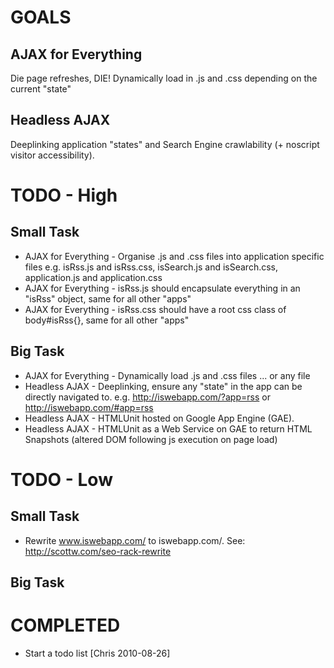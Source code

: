 GOALS
=======================

AJAX for Everything
-----------------------
Die page refreshes, DIE! Dynamically load in .js and .css depending on the current "state"

Headless AJAX
-----------------------
Deeplinking application "states" and Search Engine crawlability (+ noscript visitor accessibility).


TODO - High
=======================
Small Task
-----------------------
* AJAX for Everything - Organise .js and .css files into application specific files e.g. isRss.js and isRss.css, isSearch.js and isSearch.css, application.js and application.css
* AJAX for Everything - isRss.js should encapsulate everything in an "isRss" object, same for all other "apps"
* AJAX for Everything - isRss.css should have a root css class of body#isRss{}, same for all other "apps"


Big Task
-----------------------
* AJAX for Everything - Dynamically load .js and .css files ... or any file
* Headless AJAX - Deeplinking, ensure any "state" in the app can be directly navigated to. e.g. http://iswebapp.com/?app=rss or http://iswebapp.com/#app=rss 
* Headless AJAX - HTMLUnit hosted on Google App Engine (GAE).
* Headless AJAX - HTMLUnit as a Web Service on GAE to return HTML Snapshots (altered DOM following js execution on page load)


TODO - Low
=======================
Small Task
-----------------------
* Rewrite www.iswebapp.com/ to iswebapp.com/. See: http://scottw.com/seo-rack-rewrite


Big Task
-----------------------


COMPLETED
=======================
 * Start a todo list [Chris 2010-08-26]